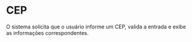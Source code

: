 # CEP
O sistema solicita que o usuário informe um CEP, valida a entrada e exibe as informações correspondentes.
